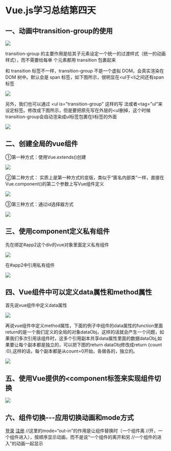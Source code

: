 #                           Vue.js学习总结第四天

## 一、动画中transition-group的使用

![](https://javaalliance.oss-cn-shenzhen.aliyuncs.com/img/20190425212631.png)

transition-group 的主要作用是给其子元素设定一个统一的过渡样式（统一的动画样式），而不需要给每单
个元素都用 transition 包裹起来

和 transition 标签不一样，transition-group 不是一个虚拟 DOM，会真实渲染在 DOM
树中。默认会是 span 标签，如下图所示，很明显在<ul于<li之间还有span标签

![](https://javaalliance.oss-cn-shenzhen.aliyuncs.com/img/20190425212656.png)

另外，我们也可以通过 <ul is="transition-group" 这样的写
法或者<tag="ul"来设定标签。修改成下图所示，但是要把原先写在外层的<ul删掉，这个时候transition-group会自动渲染成ul标签包裹在li标签的外面

![](https://javaalliance.oss-cn-shenzhen.aliyuncs.com/img/20190425212736.png)



##  二、创建全局的vue组件

①第一种方式：使用Vue.extends()创建

![](https://javaalliance.oss-cn-shenzhen.aliyuncs.com/img/20190425212806.png)

②第二种方式：   实质上是第一种方式的变版，类似于“匿名内部类”一样，直接在Vue.component()的第二个参数上写Vue组件定义

![](https://javaalliance.oss-cn-shenzhen.aliyuncs.com/img/20190425212827.png)

③第三种方式：通过id选择器方式

![](https://javaalliance.oss-cn-shenzhen.aliyuncs.com/img/20190425212851.png)



##  三、使用component定义私有组件

先在绑定#app2这个div的vue对象里面定义私有组件

![](https://javaalliance.oss-cn-shenzhen.aliyuncs.com/img/20190425212909.png)

在#app2中引用私有组件

![](https://javaalliance.oss-cn-shenzhen.aliyuncs.com/img/20190425212924.png)



##    四、Vue组件中可以定义data属性和method属性

  首先说vue组件中定义data属性

![](https://javaalliance.oss-cn-shenzhen.aliyuncs.com/img/20190425212942.png)

再说vue组件中定义method属性，下面的例子中组件的data属性的function里面return的是一个我们定义的全局的对象dataObj，这样的话就会产生一个问题，如果我们多次引用该组件时，这多个引用副本共享data属性里面的数据dataObj,如果要让每个副本都是独立的，可以把下图的return dataObj修改成return {count :0},这样的话，每个副本都是从count=0开始，各做各的，独立的。

![](https://javaalliance.oss-cn-shenzhen.aliyuncs.com/img/20190425213003.png)

##   五、使用Vue提供的<component标签来实现组件切换

![](https://javaalliance.oss-cn-shenzhen.aliyuncs.com/img/20190425213441.png)

##   六、组件切换---应用切换动画和mode方式
<!DOCTYPE html>
<html>
    <head>
        <meta charset='utf-8'>
        <title></title>
        <!-- 引入vue.js -->
        <script src='https://cdn.jsdelivr.net/npm/vue/dist/vue.js'></script>
        <style>
            .v-enter-active,    //动画进入过程
            .v-leave-active {    //动画离开过程
                transition: all .8s ease;//“all”代表被transition包裹的所有元素一起移动
            }    
            .v-enter, .v-leave-to{  //整体动画过程：从右边往左边移动，移动过程中从透明逐渐变成不透明     //（因为初始坐标是  translateX(100px)），//然后离开时从左边往右边 
                           //移动过程中从不透明逐渐变成透明直至消失，  动画开始的起点和消失之后的终点                                    //是一个点 
                transform: translateX(100px); //动画进入时的起点，和动画离开后消失的终点
                opacity: 0;//不透明度为0，说明进入时和离开后都是消失状态
            }
        </style>
    </head>
    <body>
        <div id='app'>
            <a href="" @click.prevent="componentId='login'">登录</a>
            <a href="" @click.prevent="componentId='register'">注册</a>
            <!-- component是一个占位符，:is属性，可以用来指定要展示的组件名称 -->
            <transition mode="out-in">    //这里的mode=“out-in”的作用是让组件替换时（一个组件离                                   //开，一个组件进入），按顺序显示动画，而不是说“一个组件的离开和另                                  //一个组件的进入”的动画一起显示
                <component :is="componentId"></component>
            </transition>           
        </div>  
    </body>
    <script>
        Vue.component('login',{
            template:'<h3>登录组件</h3>'
        })
        Vue.component('register',{
            template:'<h3>注册组件</h3>'
        })
        // 实例化vue对象
        let vm = new Vue({
            // 绑定对象
            el:'#app',
            data:{
                flag:true,
                componentId:'login'
            },
            methods:{
                
            }
        })
    </script>
</html>



